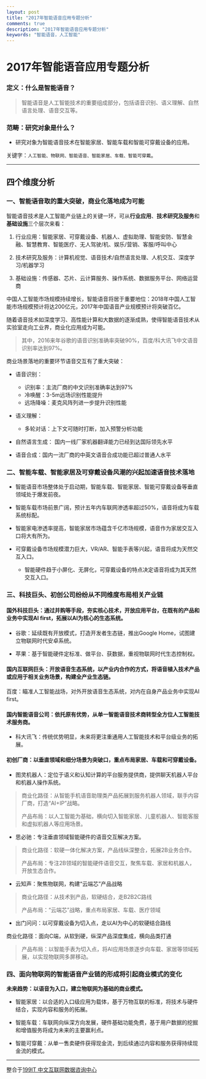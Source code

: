 ```yaml
---
layout: post
title: "2017年智能语音应用专题分析"
comments: true
description: "2017年智能语音应用专题分析"
keywords: "智能语音，人工智能"
---
```


# 2017年智能语音应用专题分析

### 定义：什么是智能语音？

> 智能语音是人工智能技术的重要组成部分，包括语音识别、语义理解、自然语言处理、语音交互等。


### 范畴：研究对象是什么？
- 研究对象为智能语音技术在智能家居、智能车载和智能可穿戴设备的应用。

关键字：`人工智能、物联网、智能语音、智能家居、车载、智能可穿戴`。


---
## 四个维度分析

### 一、智能语音取的重大突破，商业化落地成为可能

智能语音技术是人工智能产业链上的关键一环，可从**行业应用**、**技术研究及服务**和**基础设施**三个层次来看：

1. 行业应用：智能家居、可穿戴设备、机器人、虚拟助理、智能安防、智慧金融、智慧教育、智能医疗、无人驾驶/机、娱乐/营销、客服/呼叫中心

1. 技术研究及服务：计算机视觉、语音技术/自然语言处理、人机交互、深度学习/机器学习

1. 基础设施：传感器、芯片、云计算服务、操作系统、数据服务平台、网络运营商

中国人工智能市场规模持续增长，智能语音将居于重要地位：2018年中国人工智能市场规模预计将达200亿元，2017年中国语音产业规模预计将突破百亿。

随着语音技术如深度学习、高性能计算和大数据的逐渐成熟，使得智能语音技术从实验室走向工业界，商业化应用成为可能。
> 其中，2016来年谷歌的语音识别准确率突破90%，百度/科大讯飞中文语音识别率达到97%。


商业场景落地的重要环节语音交互有了重大突破：
- 语音识别：
    - 识别率：主流厂商的中文识别准确率达到97%
    - 冷唤醒：3-5m远场识别性能提升
    - 远场降噪：麦克风阵列进一步提升识别性能
    

- 语义理解：
    - 多轮对话：上下文可随时打断，加入预警分析功能

- 自然语言生成：
国内一线厂家机器翻译能力已经到达国际领先水平

- 语音合成：国内一流厂商的中英文语音合成功能已超过普通人水平


### 二、智能车载、智能家居及可穿戴设备风潮的兴起加速语音技术落地

- 智能语音市场整体处于启动期，智能车载、智能家居、智能可穿戴设备等垂直领域处于爆发前夜。

- 智能车载市场前景广阔，预计五年内车联网渗透率超过50%，语音将成为车载系统标配。

- 智能家电渗透率提高，智能家居市场蕴含千亿市场规模，语音作为家居交互入口将大有所为。

- 可穿戴设备市场规模潜力巨大，VR/AR、智能手表等兴起，语音将成为天然交互入口。

    - 智能硬件趋于小屏化、无屏化，可穿戴设备的特点决定语音将成为其天然交互入口。

### 三、科技巨头、初创公司纷纷从不同维度布局相关产业链


#### 国外科技巨头：通过并购等手段，夯实核心技术，开放应用平台，在既有的产品和业务中实现AI first，拓展以AI为核心的生态系统。

- 谷歌：延续既有开放模式，打造开发者生态链，推出Google Home，试图建立物联网时代安卓系统。

- 苹果：基于智能硬件定标准、做平台、获数据，重视物联网时代生态控制权。

#### 国内互联网巨头：开放语音生态系统，以产业内合作的方式，将语音植入技术产品或应用于相关业务场景，构建全产业生态链。

百度：瞄准人工智能战场，对外开放语音生态系统，对内在自身产品业务中实现AI first。


#### 国内智能语音公司：依托原有优势，从单一智能语音技术商转型全方位人工智能技术服务商。

- 科大讯飞：传统优势明显，未来将更注重通用人工智能技术和平台级业务的拓展。


#### 初创厂商：以垂直领域和细分场景为突破口，重点布局家居、车载和可穿戴设备。

- 图灵机器人：定位于语义和认知计算的平台服务提供商，提供聊天机器人平台和机器人操作系统。

> 商业化路径：从智能手机语音助理类产品拓展到服务机器人领域，联手内容厂商，打造“AI+IP”战略。
> 
> 产品布局：以人工智能为基础，横向切入智能家居、儿童机器人、智能客服和虚拟机器人等应用场景。

- 思必驰：专注垂直领域智能硬件的语音交互解决方案。

> 商业化路径：软硬一体化解决方案，产品线纵深整合，拓展2B业务合作。
> 
> 产品布局：专注2B领域的智能硬件语音交互，聚焦车载、家居和机器人，开放生态合作。

- 云知声：聚焦物联网，构建“云端芯”产品战略

> 商业化路径：从技术到产品，软硬结合，走B2B2C路线
> 
> 产品布局：“云端芯”战略，重点布局家居、车载、医疗领域

- 出门问问：以可穿戴设备为切入点，走以AI为中心的软硬结合路线

商业化路径：面向C端，从软到硬，纵深产品深度集成，横向品类打通

> 产品布局：以智能手表为切入点，将AI应用场景逐步向车载、家居等领域拓展，以实现物联网多屏移动。


### 四、面向物联网的智能语音产业链的形成将引起商业模式的变化

**未来趋势：以语音为入口，建立物联网为基础的商业模式。**

- 智能家居：以合适的入口级应用为载体，基于万物互联的标准，将技术与硬件结合，实现内容和服务的拓展。

- 智能车载：车联网向纵深方向发展，硬件基础功能免费，基于用户数据的挖掘和增值服务将成为未来的主要赢利点。

- 智能可穿戴：从单一售卖硬件获得现金流，到后续通过内容和服务获得持续现金流的模式。


---

整合于[199IT 中文互联网数据咨询中心](http://www.199it.com/archives/587495.html)

